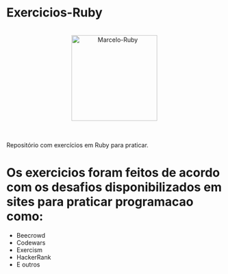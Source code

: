 # Exercicios-Ruby
<div align = "Center"><br>
  <img align="center" alt="Marcelo-Ruby" height="200" width="200" src="https://cdn.jsdelivr.net/gh/devicons/devicon/icons/ruby/ruby-plain.svg">
</div><br/><br/>

 Repositório com exercícios em Ruby para praticar.

# Os exercicios foram feitos de acordo com os desafios disponibilizados em sites para praticar programacao como:
 * Beecrowd
 * Codewars
 * Exercism
 * HackerRank
 * E outros
